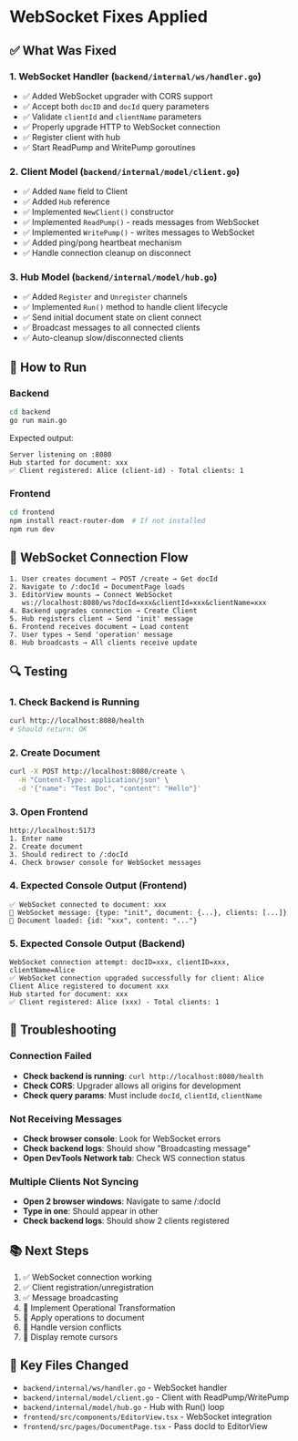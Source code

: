# WebSocket Fixes Applied

## ✅ What Was Fixed

### 1. **WebSocket Handler** (`backend/internal/ws/handler.go`)
- ✅ Added WebSocket upgrader with CORS support
- ✅ Accept both `docID` and `docId` query parameters
- ✅ Validate `clientId` and `clientName` parameters
- ✅ Properly upgrade HTTP to WebSocket connection
- ✅ Register client with hub
- ✅ Start ReadPump and WritePump goroutines

### 2. **Client Model** (`backend/internal/model/client.go`)
- ✅ Added `Name` field to Client
- ✅ Added `Hub` reference
- ✅ Implemented `NewClient()` constructor
- ✅ Implemented `ReadPump()` - reads messages from WebSocket
- ✅ Implemented `WritePump()` - writes messages to WebSocket
- ✅ Added ping/pong heartbeat mechanism
- ✅ Handle connection cleanup on disconnect

### 3. **Hub Model** (`backend/internal/model/hub.go`)
- ✅ Added `Register` and `Unregister` channels
- ✅ Implemented `Run()` method to handle client lifecycle
- ✅ Send initial document state on client connect
- ✅ Broadcast messages to all connected clients
- ✅ Auto-cleanup slow/disconnected clients

## 🚀 How to Run

### Backend
```bash
cd backend
go run main.go
```

Expected output:
```
Server listening on :8080
Hub started for document: xxx
✅ Client registered: Alice (client-id) - Total clients: 1
```

### Frontend
```bash
cd frontend
npm install react-router-dom  # If not installed
npm run dev
```

## 📡 WebSocket Connection Flow

```
1. User creates document → POST /create → Get docId
2. Navigate to /:docId → DocumentPage loads
3. EditorView mounts → Connect WebSocket
   ws://localhost:8080/ws?docId=xxx&clientId=xxx&clientName=xxx
4. Backend upgrades connection → Create Client
5. Hub registers client → Send 'init' message
6. Frontend receives document → Load content
7. User types → Send 'operation' message
8. Hub broadcasts → All clients receive update
```

## 🔍 Testing

### 1. Check Backend is Running
```bash
curl http://localhost:8080/health
# Should return: OK
```

### 2. Create Document
```bash
curl -X POST http://localhost:8080/create \
  -H "Content-Type: application/json" \
  -d '{"name": "Test Doc", "content": "Hello"}'
```

### 3. Open Frontend
```
http://localhost:5173
1. Enter name
2. Create document
3. Should redirect to /:docId
4. Check browser console for WebSocket messages
```

### 4. Expected Console Output (Frontend)
```
✅ WebSocket connected to document: xxx
📨 WebSocket message: {type: "init", document: {...}, clients: [...]}
📄 Document loaded: {id: "xxx", content: "..."}
```

### 5. Expected Console Output (Backend)
```
WebSocket connection attempt: docID=xxx, clientID=xxx, clientName=Alice
✅ WebSocket connection upgraded successfully for client: Alice
Client Alice registered to document xxx
Hub started for document: xxx
✅ Client registered: Alice (xxx) - Total clients: 1
```

## 🐛 Troubleshooting

### Connection Failed
- **Check backend is running**: `curl http://localhost:8080/health`
- **Check CORS**: Upgrader allows all origins for development
- **Check query params**: Must include `docId`, `clientId`, `clientName`

### Not Receiving Messages
- **Check browser console**: Look for WebSocket errors
- **Check backend logs**: Should show "Broadcasting message"
- **Open DevTools Network tab**: Check WS connection status

### Multiple Clients Not Syncing
- **Open 2 browser windows**: Navigate to same /:docId
- **Type in one**: Should appear in other
- **Check backend logs**: Should show 2 clients registered

## 📚 Next Steps

1. ✅ WebSocket connection working
2. ✅ Client registration/unregistration
3. ✅ Message broadcasting
4. 🔄 Implement Operational Transformation
5. 🔄 Apply operations to document
6. 🔄 Handle version conflicts
7. 🔄 Display remote cursors

## 🔗 Key Files Changed

- `backend/internal/ws/handler.go` - WebSocket handler
- `backend/internal/model/client.go` - Client with ReadPump/WritePump
- `backend/internal/model/hub.go` - Hub with Run() loop
- `frontend/src/components/EditorView.tsx` - WebSocket integration
- `frontend/src/pages/DocumentPage.tsx` - Pass docId to EditorView


